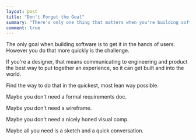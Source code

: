 ```yaml
---
layout: post
title: "Don't Forget the Goal"
summary: "There's only one thing that matters when you're building software."
comment: true
---
```


The only goal when building software is to get it in the hands of users. However
you do that more quickly is the challenge. 

If you're a designer, that means communicating to engineering and product the
best way to put together an experience, so it can get built and into the world.

Find the way to do that in the quickest, most lean way possible. 

Maybe you don't need a formal requirements doc.

Maybe you don't need a wireframe.

Maybe you don't need a nicely honed visual comp.

Maybe all you need is a sketch and a quick conversation.
